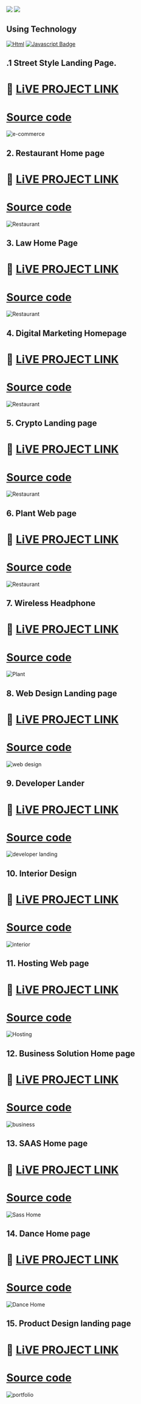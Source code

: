 [![](https://img.shields.io/badge/linkedin-blue?style=for-the-badge)](https://www.linkedin.com/in/ankush-kumar-275129176/)
[![](https://img.shields.io/badge/MYPORTFOLIO-blue?style=for-the-badge)](https://developerankush.tk/)

## **Using Technology**
[![Html](https://img.shields.io/badge/-HTML-red?style=for-the-badge&labelColor=black&logo=html&logoColor=61DBFB)](#) [![Javascript Badge](https://img.shields.io/badge/-javascript-blue?style=for-the-badge&labelColor=black&logo=tailwind&logoColor=white)](#)
 

## .1 Street Style Landing Page.

# 🚀 [LiVE PROJECT LINK](https://candid-bubblegum-1a4e2f.netlify.app/) 
# [Source code](https://github.com/Ankush8950/Street-Style-Landing-Page)
![e-commerce](./image/thumbnail.png)

## 2. Restaurant Home page

# 🚀 [LiVE PROJECT LINK](https://merry-moxie-795fa6.netlify.app/) 
# [Source code](https://github.com/Ankush8950/Food-Restaurant-Home-Page)
![Restaurant](./image/FoodApp.png)

## 3. Law Home Page

# 🚀 [LiVE PROJECT LINK](https://clinquant-blancmange-e8f2e3.netlify.app/) 
# [Source code](https://github.com/Ankush8950/Law-Home-Page)
![Restaurant](./image/Home.png)

## 4. Digital Marketing Homepage

# 🚀 [LiVE PROJECT LINK](https://jazzy-salmiakki-3d5453.netlify.app/) 
# [Source code](https://github.com/Ankush8950/Digital-Marketing-home-page)
![Restaurant](./image/HelpWeb-page.png)


## 5. Crypto Landing page

# 🚀 [LiVE PROJECT LINK](https://effervescent-donut-737bd5.netlify.app/) 
# [Source code](https://github.com/Ankush8950/Crypto-Landing-page)
![Restaurant](./image/token%20web.png)

## 6. Plant Web page

# 🚀 [LiVE PROJECT LINK](https://vocal-sherbet-ac5716.netlify.app/) 
# [Source code](https://github.com/Ankush8950/Plant-Home-page)
![Restaurant](./image/Monstera.png)

## 7. Wireless Headphone

# 🚀 [LiVE PROJECT LINK](https://boisterous-faloodeh-48f1f4.netlify.app/) 
# [Source code](https://github.com/Ankush8950/Headphone-Product-HomePage)
![Plant](./image/Headphone.png)


## 8. Web Design Landing page

# 🚀 [LiVE PROJECT LINK](https://lambent-klepon-39b18d.netlify.app/) 
# [Source code](https://github.com/Ankush8950/web-design-landing-page)
![web design](./image/Design-Home-page.png)


## 9. Developer Lander

# 🚀 [LiVE PROJECT LINK](https://moonlit-rolypoly-ca890e.netlify.app/) 
# [Source code](https://github.com/Ankush8950/Developer-landing-page)
![developer landing](./image/web%20page.png)


## 10. Interior Design

# 🚀 [LiVE PROJECT LINK](https://zesty-frangollo-a9ba2a.netlify.app/) 
# [Source code](https://github.com/Ankush8950/Interior-Design-landing-page.)
![interior](./image/Interior.png)


## 11. Hosting Web page

# 🚀 [LiVE PROJECT LINK](https://merry-centaur-000a93.netlify.app/) 
# [Source code](https://github.com/Ankush8950/Hosting-landing-page)
![Hosting](./image/Hosting.png)


## 12. Business Solution Home page

# 🚀 [LiVE PROJECT LINK](https://dapper-cascaron-430859.netlify.app/) 
# [Source code](https://github.com/Ankush8950/Business-landing-page)
![business](./image/business.png)


## 13. SAAS Home page

# 🚀 [LiVE PROJECT LINK](https://fanciful-wisp-029569.netlify.app/) 
# [Source code](https://github.com/Ankush8950/SAAS-landing-page)
![Sass Home](./image/saas.png)

## 14. Dance Home page

# 🚀 [LiVE PROJECT LINK](https://illustrious-dragon-25c496.netlify.app/) 
# [Source code](https://github.com/Ankush8950/Dance-Home-Page)
![Dance Home](./image/Creativity%20page.png)

## 15. Product Design landing page

# 🚀 [LiVE PROJECT LINK](https://dynamic-bunny-38bb2c.netlify.app/) 
# [Source code](https://github.com/Ankush8950/Product-design-landing-page)
![portfolio](./image/portfolio%20page.png)